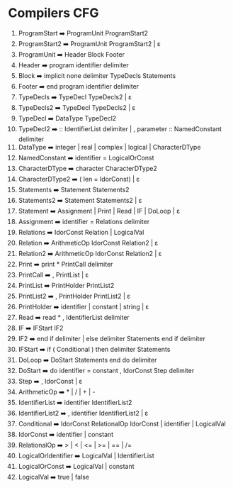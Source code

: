 # Compilers CFG

1. ProgramStart ➡️ ProgramUnit ProgramStart2 
2. ProgramStart2 ➡️ ProgramUnit ProgramStart2 | ɛ
3. ProgramUnit ➡️ Header Block Footer
4. Header ➡️ program identifier delimiter
5. Block ➡️ implicit none delimiter TypeDecls Statements
6. Footer ➡️ end program identifier delimiter
7. TypeDecls ➡️ TypeDecl TypeDecls2 | ɛ 
8. TypeDecls2 ➡️ TypeDecl TypeDecls2 | ɛ
9. TypeDecl ➡️ DataType TypeDecl2
10. TypeDecl2 ➡️ :: IdentifierList delimiter | , parameter :: NamedConstant delimiter
11. DataType ➡️ integer | real | complex | logical | CharacterDType
12. NamedConstant ➡️ identifier = LogicalOrConst
13. CharacterDType ➡️ character CharacterDType2
14. CharacterDType2 ➡️ ( len = IdorConst) | ɛ
15. Statements ➡️ Statement Statements2 
16. Statements2 ➡️ Statement Statements2 | ɛ
17. Statement ➡️ Assignment | Print | Read | IF | DoLoop | ɛ 
18. Assignment ➡️ identifier = Relations delimiter
19. Relations ➡️ IdorConst Relation | LogicalVal
20. Relation ➡️ ArithmeticOp IdorConst Relation2 | ɛ
21. Relation2 ➡️ ArithmeticOp IdorConst Relation2 | ɛ
22. Print ➡️ print *  PrintCall delimiter
23. PrintCall ➡️ , PrintList | ɛ
24. PrintList ➡️ PrintHolder PrintList2 
25. PrintList2 ➡️ , PrintHolder PrintList2 | ɛ
26. PrintHolder ➡️ identifier | constant | string | ɛ
27. Read ➡️ read * , IdentifierList delimiter
28. IF ➡️ IFStart IF2
29. IF2 ➡️ end if delimiter | else delimiter Statements end if delimiter
30. IFStart ➡️ if ( Conditional ) then delimiter Statements
31. DoLoop ➡️ DoStart Statements end do delimiter
32. DoStart ➡️ do identifier = constant , IdorConst  Step delimiter
33. Step ➡️ , IdorConst  | ɛ
34. ArithmeticOp ➡️ * | / | + | -
35. IdentifierList ➡️ identifier IdentifierList2 
36. IdentifierList2 ➡️ , identifier IdentifierList2 | ɛ
37. Conditional ➡️ IdorConst RelationalOp IdorConst | identifier | LogicalVal
38. IdorConst ➡️ identifier | constant
39. RelationalOp ➡️ > | < | <= | >= | == | /= 
40. LogicalOrIdentifier ➡️ LogicalVal | IdentifierList
41. LogicalOrConst ➡️ LogicalVal | constant
42. LogicalVal ➡️ true | false